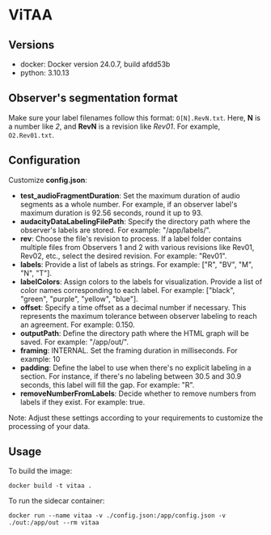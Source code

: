 # ViTAA

## Versions

- docker: Docker version 24.0.7, build afdd53b
- python: 3.10.13

## Observer's segmentation format

Make sure your label filenames follow this format: `O[N].RevN.txt`. Here, **N** is a number like *2*, and **RevN** is a revision like *Rev01*. For example, `O2.Rev01.txt`.

## Configuration

Customize **config.json**:

- **test_audioFragmentDuration**: Set the maximum duration of audio segments as a whole number. For example, if an observer label's maximum duration is 92.56 seconds, round it up to 93.
- **audacityDataLabelingFilePath**: Specify the directory path where the observer's labels are stored. For example: "/app/labels/".
- **rev**: Choose the file's revision to process. If a label folder contains multiple files from Observers 1 and 2 with various revisions like Rev01, Rev02, etc., select the desired revision. For example: "Rev01".
- **labels**: Provide a list of labels as strings. For example: ["R", "BV", "M", "N", "T"].
- **labelColors**: Assign colors to the labels for visualization. Provide a list of color names corresponding to each label. For example: ["black", "green", "purple", "yellow", "blue"].
- **offset**: Specify a time offset as a decimal number if necessary. This represents the maximum tolerance between observer labeling to reach an agreement. For example: 0.150.
- **outputPath**: Define the directory path where the HTML graph will be saved. For example: "/app/out/".
- **framing**: INTERNAL. Set the framing duration in milliseconds. For example: 10
- **padding**: Define the label to use when there's no explicit labeling in a section. For instance, if there's no labeling between 30.5 and 30.9 seconds, this label will fill the gap. For example: "R".
- **removeNumberFromLabels**: Decide whether to remove numbers from labels if they exist. For example: true.

Note: Adjust these settings according to your requirements to customize the processing of your data.

## Usage

To build the image:
```docker
docker build -t vitaa .
```
To run the sidecar container:
```
docker run --name vitaa -v ./config.json:/app/config.json -v ./out:/app/out --rm vitaa
```
